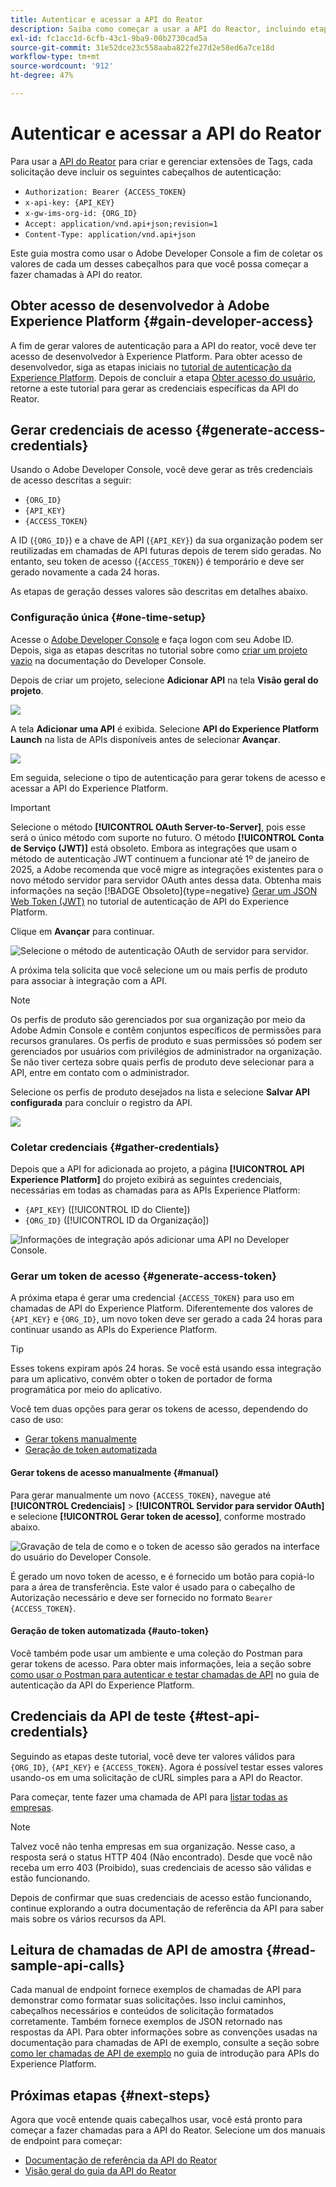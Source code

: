 ```yaml
---
title: Autenticar e acessar a API do Reator
description: Saiba como começar a usar a API do Reactor, incluindo etapas para gerar as credenciais de acesso necessárias.
exl-id: fc1acc1d-6cfb-43c1-9ba9-00b2730cad5a
source-git-commit: 31e52dce23c558aaba822fe27d2e58ed6a7ce18d
workflow-type: tm+mt
source-wordcount: '912'
ht-degree: 47%

---
```


# Autenticar e acessar a API do Reator

Para usar a [API do Reator](https://developer.adobe.com/experience-platform-apis/references/reactor/) para criar e gerenciar extensões de Tags, cada solicitação deve incluir os seguintes cabeçalhos de autenticação:

* `Authorization: Bearer {ACCESS_TOKEN}`
* `x-api-key: {API_KEY}`
* `x-gw-ims-org-id: {ORG_ID}`
* `Accept: application/vnd.api+json;revision=1`
* `Content-Type: application/vnd.api+json`

Este guia mostra como usar o Adobe Developer Console a fim de coletar os valores de cada um desses cabeçalhos para que você possa começar a fazer chamadas à API do reator.

## Obter acesso de desenvolvedor à Adobe Experience Platform {#gain-developer-access}

A fim de gerar valores de autenticação para a API do reator, você deve ter acesso de desenvolvedor à Experience Platform. Para obter acesso de desenvolvedor, siga as etapas iniciais no [tutorial de autenticação da Experience Platform](/help/landing/api-authentication.md). Depois de concluir a etapa [Obter acesso do usuário](/help/landing/api-authentication.md#gain-user-access), retorne a este tutorial para gerar as credenciais específicas da API do Reator.

## Gerar credenciais de acesso {#generate-access-credentials}

Usando o Adobe Developer Console, você deve gerar as três credenciais de acesso descritas a seguir:

* `{ORG_ID}`
* `{API_KEY}`
* `{ACCESS_TOKEN}`

A ID (`{ORG_ID}`) e a chave de API (`{API_KEY}`) da sua organização podem ser reutilizadas em chamadas de API futuras depois de terem sido geradas. No entanto, seu token de acesso (`{ACCESS_TOKEN}`) é temporário e deve ser gerado novamente a cada 24 horas.

As etapas de geração desses valores são descritas em detalhes abaixo.

### Configuração única {#one-time-setup}

Acesse o [Adobe Developer Console](https://www.adobe.com/go/devs_console_ui) e faça logon com seu Adobe ID. Depois, siga as etapas descritas no tutorial sobre como [criar um projeto vazio](https://developer.adobe.com/developer-console/docs/guides/projects/projects-empty/) na documentação do Developer Console.

Depois de criar um projeto, selecione **Adicionar API** na tela **Visão geral do projeto**.

![](../images/api/getting-started/add-api-button.png)

A tela **Adicionar uma API** é exibida. Selecione **API do Experience Platform Launch** na lista de APIs disponíveis antes de selecionar **Avançar**.

![](../images/api/getting-started/add-launch-api.png)

Em seguida, selecione o tipo de autenticação para gerar tokens de acesso e acessar a API do Experience Platform.

>[!IMPORTANT]
>
>Selecione o método **[!UICONTROL OAuth Server-to-Server]**, pois esse será o único método com suporte no futuro. O método **[!UICONTROL Conta de Serviço (JWT)]** está obsoleto. Embora as integrações que usam o método de autenticação JWT continuem a funcionar até 1º de janeiro de 2025, a Adobe recomenda que você migre as integrações existentes para o novo método servidor para servidor OAuth antes dessa data. Obtenha mais informações na seção [!BADGE Obsoleto]{type=negative} [Gerar um JSON Web Token (JWT)](/help/landing/api-authentication.md#jwt) no tutorial de autenticação de API do Experience Platform.

Clique em **Avançar** para continuar.

![Selecione o método de autenticação OAuth de servidor para servidor.](/help/tags/images/api/getting-started/oauth-authentication-method.png)

A próxima tela solicita que você selecione um ou mais perfis de produto para associar à integração com a API.

>[!NOTE]
>
>Os perfis de produto são gerenciados por sua organização por meio da Adobe Admin Console e contêm conjuntos específicos de permissões para recursos granulares. Os perfis de produto e suas permissões só podem ser gerenciados por usuários com privilégios de administrador na organização. Se não tiver certeza sobre quais perfis de produto deve selecionar para a API, entre em contato com o administrador.

Selecione os perfis de produto desejados na lista e selecione **Salvar API configurada** para concluir o registro da API.

![](../images/api/getting-started/select-product-profile.png)

### Coletar credenciais {#gather-credentials}

Depois que a API for adicionada ao projeto, a página **[!UICONTROL API Experience Platform]** do projeto exibirá as seguintes credenciais, necessárias em todas as chamadas para as APIs Experience Platform:

* `{API_KEY}` ([!UICONTROL ID do Cliente])
* `{ORG_ID}` ([!UICONTROL ID da Organização])

![Informações de integração após adicionar uma API no Developer Console.](/help/tags/images/api/getting-started/api-integration-information.png)

### Gerar um token de acesso {#generate-access-token}

A próxima etapa é gerar uma credencial `{ACCESS_TOKEN}` para uso em chamadas de API do Experience Platform. Diferentemente dos valores de `{API_KEY}` e `{ORG_ID}`, um novo token deve ser gerado a cada 24 horas para continuar usando as APIs do Experience Platform.

>[!TIP]
>
>Esses tokens expiram após 24 horas. Se você está usando essa integração para um aplicativo, convém obter o token de portador de forma programática por meio do aplicativo.

Você tem duas opções para gerar os tokens de acesso, dependendo do caso de uso:

* [Gerar tokens manualmente](#manual)
* [Geração de token automatizada](#auto-token)

#### Gerar tokens de acesso manualmente {#manual}

Para gerar manualmente um novo `{ACCESS_TOKEN}`, navegue até **[!UICONTROL Credenciais]** > **[!UICONTROL Servidor para servidor OAuth]** e selecione **[!UICONTROL Gerar token de acesso]**, conforme mostrado abaixo.

![Gravação de tela de como e o token de acesso são gerados na interface do usuário do Developer Console.](/help/tags/images/api/getting-started/generate-access-token.gif)

É gerado um novo token de acesso, e é fornecido um botão para copiá-lo para a área de transferência. Este valor é usado para o cabeçalho de Autorização necessário e deve ser fornecido no formato `Bearer {ACCESS_TOKEN}`.

#### Geração de token automatizada {#auto-token}

Você também pode usar um ambiente e uma coleção do Postman para gerar tokens de acesso. Para obter mais informações, leia a seção sobre [como usar o Postman para autenticar e testar chamadas de API](/help/landing/api-authentication.md#use-postman) no guia de autenticação da API do Experience Platform.

## Credenciais da API de teste {#test-api-credentials}

Seguindo as etapas deste tutorial, você deve ter valores válidos para `{ORG_ID}`, `{API_KEY}` e `{ACCESS_TOKEN}`. Agora é possível testar esses valores usando-os em uma solicitação de cURL simples para a API do Reactor.

Para começar, tente fazer uma chamada de API para [listar todas as empresas](./endpoints/companies.md#list).

>[!NOTE]
>
>Talvez você não tenha empresas em sua organização. Nesse caso, a resposta será o status HTTP 404 (Não encontrado). Desde que você não receba um erro 403 (Proibido), suas credenciais de acesso são válidas e estão funcionando.

Depois de confirmar que suas credenciais de acesso estão funcionando, continue explorando a outra documentação de referência da API para saber mais sobre os vários recursos da API.

## Leitura de chamadas de API de amostra {#read-sample-api-calls}

Cada manual de endpoint fornece exemplos de chamadas de API para demonstrar como formatar suas solicitações. Isso inclui caminhos, cabeçalhos necessários e conteúdos de solicitação formatados corretamente. Também fornece exemplos de JSON retornado nas respostas da API. Para obter informações sobre as convenções usadas na documentação para chamadas de API de exemplo, consulte a seção sobre [como ler chamadas de API de exemplo](../../landing/api-guide.md#sample-api) no guia de introdução para APIs do Experience Platform.

## Próximas etapas {#next-steps}

Agora que você entende quais cabeçalhos usar, você está pronto para começar a fazer chamadas para a API do Reator. Selecione um dos manuais de endpoint para começar:

* [Documentação de referência da API do Reator](https://developer.adobe.com/experience-platform-apis/references/reactor/)
* [Visão geral do guia da API do Reator](/help/tags/api/overview.md)
